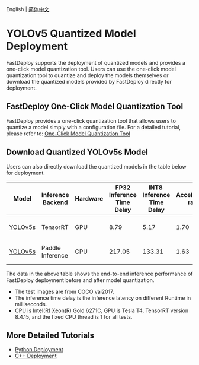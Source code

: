 English | [简体中文](README_CN.md)
# YOLOv5 Quantized Model Deployment

FastDeploy supports the deployment of quantized models and provides a one-click model quantization tool.
Users can use the one-click model quantization tool to quantize and deploy the models themselves or download the quantized models provided by FastDeploy directly for deployment.

## FastDeploy One-Click Model Quantization Tool

FastDeploy provides a one-click quantization tool that allows users to quantize a model simply with a configuration file.
For a detailed tutorial, please refer to: [One-Click Model Quantization Tool](../../../../../tools/common_tools/auto_compression/)

## Download Quantized YOLOv5s Model

Users can also directly download the quantized models in the table below for deployment.

| Model                                                                   | Inference Backend | Hardware | FP32 Inference Time Delay | INT8  Inference Time Delay | Acceleration ratio | FP32 mAP | INT8 mAP | Method                          |
| ----------------------------------------------------------------------- | ----------------- | -------- | ------------------------- | -------------------------- | ------------------ | -------- | -------- | ------------------------------- |
| [YOLOv5s](https://bj.bcebos.com/paddlehub/fastdeploy/yolov5s_quant.tar) | TensorRT          | GPU      | 8.79                      | 5.17                       | 1.70               | 37.6     | 36.6     | Quantized distillation training |
| [YOLOv5s](https://bj.bcebos.com/paddlehub/fastdeploy/yolov5s_quant.tar) | Paddle Inference  | CPU      | 217.05                    | 133.31                     | 1.63               | 37.6     | 36.8     | Quantized distillation training |

The data in the above table shows the end-to-end inference performance of FastDeploy deployment before and after model quantization.

- The test images are from COCO val2017.
- The inference time delay is the inference latency on different Runtime in milliseconds.
- CPU is Intel(R) Xeon(R) Gold 6271C, GPU is Tesla T4, TensorRT version 8.4.15, and the fixed CPU thread is 1 for all tests.

## More Detailed Tutorials

- [Python Deployment](python)
- [C++ Deployment](cpp)
